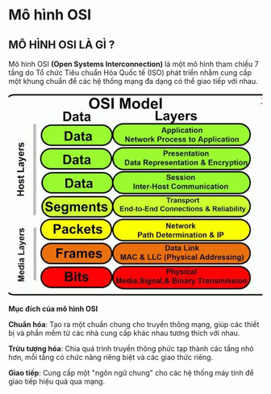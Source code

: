 # Mô hình OSI
## MÔ HÌNH OSI LÀ GÌ ?

Mô hình OSI **(Open Systems Interconnection)** là một mô hình tham chiếu 7 tầng do Tổ chức Tiêu chuẩn Hóa Quốc tế (ISO) phát triển nhằm cung cấp một khung chuẩn để các hệ thống mạng đa dạng có thể giao tiếp với nhau.

![alt text](../images/OSIModel.jpg)

**Mục đích của mô hình OSI**

**Chuẩn hóa**: Tạo ra một chuẩn chung cho truyền thông mạng, giúp các thiết bị và phần mềm từ các nhà cung cấp khác nhau tương thích với nhau.

**Trừu tượng hóa**: Chia quá trình truyền thông phức tạp thành các tầng nhỏ hơn, mỗi tầng có chức năng riêng biệt và các giao thức riêng. 

**Giao tiếp**: Cung cấp một "ngôn ngữ chung" cho các hệ thống máy tính để giao tiếp hiệu quả qua mạng. 

